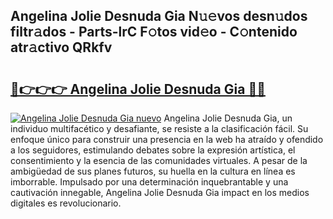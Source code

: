 ## Angelina Jolie Desnuda Gia N𝚞𝚎vos desn𝚞dos filtr𝚊dos - Parts-lrC F𝚘tos vid𝚎o - C𝚘ntenido atr𝚊ctivo QRkfv

# <h2><a href="http://mb6q4hc.tromn.icu/?c=Angelina+Jolie+Desnuda+Gia">🔗👉👉👉 Angelina Jolie Desnuda Gia 🔗🔗</a></h2>

[![Angelina Jolie Desnuda Gia nuevo](https://i.imgur.com/pEAQMta.gif)](http://mb6q4hc.tromn.icu/?c=Angelina+Jolie+Desnuda+Gia)
Angelina Jolie Desnuda Gia, un individuo multifacético y desafiante, se resiste a la clasificación fácil. Su enfoque único para construir una presencia en la web ha atraído y ofendido a los seguidores, estimulando debates sobre la expresión artística, el consentimiento y la esencia de las comunidades virtuales. A pesar de la ambigüedad de sus planes futuros, su huella en la cultura en línea es imborrable. Impulsado por una determinación inquebrantable y una cautivación innegable, Angelina Jolie Desnuda Gia impact en los medios digitales es revolucionario.
